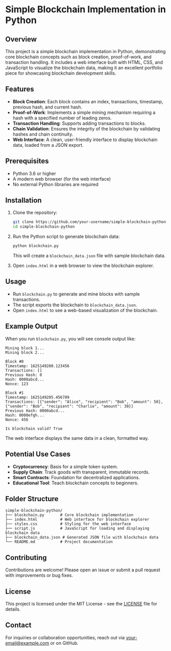 # Simple Blockchain Implementation in Python

## Overview
This project is a simple blockchain implementation in Python, demonstrating core blockchain concepts such as block creation, proof-of-work, and transaction handling. It includes a web interface built with HTML, CSS, and JavaScript to visualize the blockchain data, making it an excellent portfolio piece for showcasing blockchain development skills.

## Features
- **Block Creation**: Each block contains an index, transactions, timestamp, previous hash, and current hash.
- **Proof-of-Work**: Implements a simple mining mechanism requiring a hash with a specified number of leading zeros.
- **Transaction Handling**: Supports adding transactions to blocks.
- **Chain Validation**: Ensures the integrity of the blockchain by validating hashes and chain continuity.
- **Web Interface**: A clean, user-friendly interface to display blockchain data, loaded from a JSON export.

## Prerequisites
- Python 3.6 or higher
- A modern web browser (for the web interface)
- No external Python libraries are required

## Installation
1. Clone the repository:
   ```bash
   git clone https://github.com/your-username/simple-blockchain-python.git
   cd simple-blockchain-python
   ```
2. Run the Python script to generate blockchain data:
   ```bash
   python blockchain.py
   ```
   This will create a `blockchain_data.json` file with sample blockchain data.

3. Open `index.html` in a web browser to view the blockchain explorer.

## Usage
- Run `blockchain.py` to generate and mine blocks with sample transactions.
- The script exports the blockchain to `blockchain_data.json`.
- Open `index.html` to see a web-based visualization of the blockchain.

## Example Output
When you run `blockchain.py`, you will see console output like:
```
Mining block 1...
Mining block 2...

Block #0
Timestamp: 1625149200.123456
Transactions: []
Previous Hash: 0
Hash: 0000abcd...
Nonce: 123

Block #1
Timestamp: 1625149205.456789
Transactions: [{"sender": "Alice", "recipient": "Bob", "amount": 50}, {"sender": "Bob", "recipient": "Charlie", "amount": 30}]
Previous Hash: 0000abcd...
Hash: 0000efgh...
Nonce: 456

Is blockchain valid? True
```

The web interface displays the same data in a clean, formatted way.

## Potential Use Cases
- **Cryptocurrency**: Basis for a simple token system.
- **Supply Chain**: Track goods with transparent, immutable records.
- **Smart Contracts**: Foundation for decentralized applications.
- **Educational Tool**: Teach blockchain concepts to beginners.

## Folder Structure
```
simple-blockchain-python/
├── blockchain.py       # Core blockchain implementation
├── index.html          # Web interface for blockchain explorer
├── styles.css          # Styling for the web interface
├── script.js           # JavaScript for loading and displaying blockchain data
├── blockchain_data.json # Generated JSON file with blockchain data
└── README.md           # Project documentation
```

## Contributing
Contributions are welcome! Please open an issue or submit a pull request with improvements or bug fixes.

## License
This project is licensed under the MIT License - see the [LICENSE](LICENSE) file for details.

## Contact
For inquiries or collaboration opportunities, reach out via [your-email@example.com](mailto:your-email@example.com) or on GitHub.